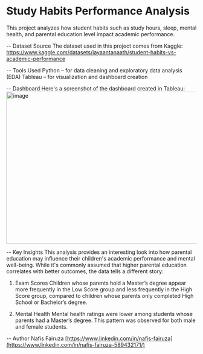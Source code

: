 # Study Habits Performance Analysis
This project analyzes how student habits such as study hours, sleep, mental health, and parental education level impact academic performance.

-- Dataset Source
The dataset used in this project comes from Kaggle:
https://www.kaggle.com/datasets/jayaantanaath/student-habits-vs-academic-performance

-- Tools Used
Python – for data cleaning and exploratory data analysis (EDA)
Tableau – for visualization and dashboard creation

-- Dashboard
Here's a screenshot of the dashboard created in Tableau:
<img width="593" height="403" alt="image" src="https://github.com/user-attachments/assets/7a999ae7-7137-40ef-afd9-9a2d25cdff95" />


-- Key Insights
This analysis provides an interesting look into how parental education may influence their children's academic performance and mental well-being. While it's commonly assumed that higher parental education correlates with better outcomes, the data tells a different story:

1. Exam Scores
Children whose parents hold a Master’s degree appear more frequently in the Low Score group and less frequently in the High Score group, compared to children whose parents only completed High School or Bachelor’s degree.

2. Mental Health
Mental health ratings were lower among students whose parents had a Master’s degree. This pattern was observed for both male and female students.

-- Author
Nafis Fairuza
[https://www.linkedin.com/in/nafis-fairuza](https://www.linkedin.com/in/nafis-fairuza-589432171/)

